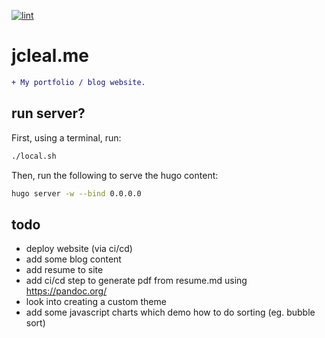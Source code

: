 [![lint](https://github.com/jmpa-oss/jcleal.me/workflows/lint/badge.svg)](https://github.com/jmpa-oss/jcleal.me/actions?query=workflow%3Alint)

# jcleal.me

```diff
+ My portfolio / blog website.
```

## run server?

First, using a terminal, run:
```bash
./local.sh
```

Then, run the following to serve the hugo content:
```bash
hugo server -w --bind 0.0.0.0
```

## todo

* deploy website (via ci/cd)
* add some blog content
* add resume to site
* add ci/cd step to generate pdf from resume.md using https://pandoc.org/
* look into creating a custom theme
* add some javascript charts which demo how to do sorting (eg. bubble sort)